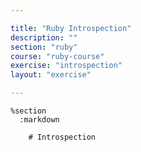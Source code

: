 ```yaml
---

title: "Ruby Introspection"
description: ""
section: "ruby"
course: "ruby-course"
exercise: "introspection"
layout: "exercise"

---
```


    %section
      :markdown

        # Introspection
